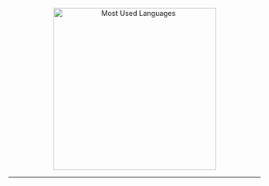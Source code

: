 <!--
**clem-fry/clem-fry** is a ✨ _special_ ✨ repository because its `README.md` (this file) appears on your GitHub profile.

Here are some ideas to get you started:

- 🔭 I’m currently working on ...
- 🌱 I’m currently learning ...
- 👯 I’m looking to collaborate on ...
- 🤔 I’m looking for help with ...
- 💬 Ask me about ...
- 📫 How to reach me: ...
- 😄 Pronouns: ...
- ⚡ Fun fact: ...
-->

<br>

<div align="center">
  <img width="325"
    src="https://github-readme-stats-clem-fry.vercel.app/api/top-langs?username=clem-fry&theme=transparent&layout=donut&hide=css&langs_count=8&border_radius=10&show_icons=true&locale=en&count_private=true"
    alt="Most Used Languages" />
</div>

<hr>
